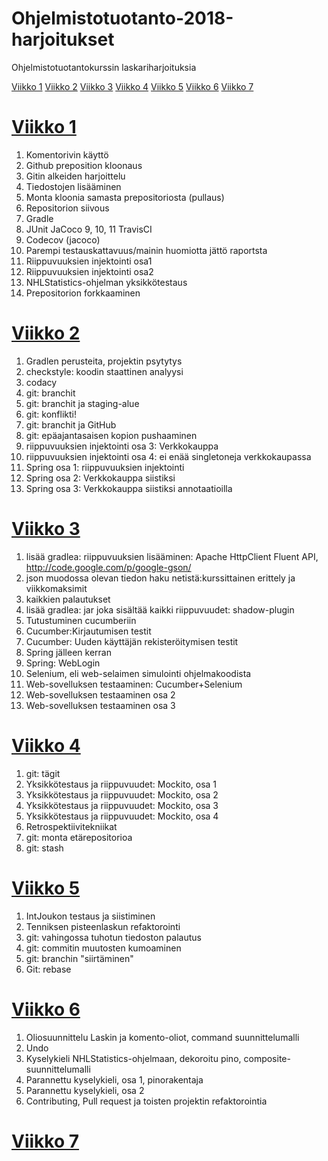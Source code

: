 # Ohjelmistotuotanto-2018-harjoitukset
Ohjelmistotuotantokurssin laskariharjoituksia

[Viikko 1](https://github.com/vsvala/Ohjelmistotuotanto-2018-harjoitukset/tree/master/ohtu-harjoitukset-viikko1)
[Viikko 2](https://github.com/vsvala/Ohjelmistotuotanto-2018-harjoitukset/tree/master/ohtu-harjoituet-viikko2)
[Viikko 3](https://github.com/vsvala/Ohjelmistotuotanto-2018-harjoitukset/tree/master/ohtu-harjoituet-viikko2)
[Viikko 4](https://github.com/vsvala/Ohjelmistotuotanto-2018-harjoitukset/tree/master/ohtu-harjoituet-viikko2)
[Viikko 5](https://github.com/vsvala/Ohjelmistotuotanto-2018-harjoitukset/tree/master/ohtu-harjoituet-viikko2)
[Viikko 6](https://github.com/vsvala/Ohjelmistotuotanto-2018-harjoitukset/tree/master/viikko6)
[Viikko 7](https://github.com/vsvala/Ohjelmistotuotanto-2018-harjoitukset/tree/master/viikko7)

# [Viikko 1](https://github.com/vsvala/Ohjelmistotuotanto-2018-harjoitukset/tree/master/ohtu-harjoitukset-viikko1)

1. Komentorivin käyttö
2. Github preposition kloonaus
3. Gitin alkeiden harjoittelu
4. Tiedostojen lisääminen
5. Monta kloonia samasta prepositoriosta (pullaus)
6. Repositorion siivous
7. Gradle
8. JUnit JaCoco
9, 10, 11 TravisCI
12. Codecov (jacoco)
13. Parempi testauskattavuus/mainin huomiotta jättö raportsta
14. Riippuvuuksien injektointi osa1
15. Riippuvuuksien injektointi osa2
16. NHLStatistics-ohjelman yksikkötestaus
17. Prepositorion forkkaaminen


# [Viikko 2](https://github.com/vsvala/Ohjelmistotuotanto-2018-harjoitukset/tree/master/ohtu-harjoituet-viikko2)

1. Gradlen perusteita, projektin psytytys
2. checkstyle: koodin staattinen analyysi 
3. codacy
4. git: branchit
5. git: branchit ja staging-alue
6. git: konflikti!
7. git: branchit ja GitHub
8. git: epäajantasaisen kopion pushaaminen
9. riippuvuuksien injektointi osa 3: Verkkokauppa
10. riippuvuuksien injektointi osa 4: ei enää singletoneja verkkokaupassa
11. Spring osa 1: riippuvuuksien injektointi
12. Spring osa 2: Verkkokauppa siistiksi
13. Spring osa 3: Verkkokauppa siistiksi annotaatioilla

# [Viikko 3](https://github.com/vsvala/Ohjelmistotuotanto-2018-harjoitukset/tree/master/ohtu-harjoituet-viikko2)

1. lisää gradlea: riippuvuuksien lisääminen: Apache HttpClient Fluent API,  http://code.google.com/p/google-gson/
2. json muodossa olevan tiedon haku netistä:kurssittainen erittely ja viikkomaksimit
3. kaikkien palautukset
4. lisää gradlea: jar joka sisältää kaikki riippuvuudet: shadow-plugin
5. Tutustuminen cucumberiin
6. Cucumber:Kirjautumisen testit
7. Cucumber: Uuden käyttäjän rekisteröitymisen testit
8. Spring jälleen kerran
9. Spring: WebLogin
10. Selenium, eli web-selaimen simulointi ohjelmakoodista
11. Web-sovelluksen testaaminen: Cucumber+Selenium
12. Web-sovelluksen testaaminen osa 2
13. Web-sovelluksen testaaminen osa 3

# [Viikko 4](https://github.com/vsvala/Ohjelmistotuotanto-2018-harjoitukset/tree/master/ohtu-harjoituet-viikko2)
1. git: tägit
2. Yksikkötestaus ja riippuvuudet: Mockito, osa 1
3. Yksikkötestaus ja riippuvuudet: Mockito, osa 2
4. Yksikkötestaus ja riippuvuudet: Mockito, osa 3
5. Yksikkötestaus ja riippuvuudet: Mockito, osa 4
6. Retrospektiivitekniikat
7. git: monta etärepositorioa
8. git: stash

# [Viikko 5](https://github.com/vsvala/Ohjelmistotuotanto-2018-harjoitukset/tree/master/ohtu-harjoituet-viikko2)

1. IntJoukon testaus ja siistiminen
2. Tenniksen pisteenlaskun refaktorointi
3. git: vahingossa tuhotun tiedoston palautus 
4. git: commitin muutosten kumoaminen 
5. git: branchin "siirtäminen"
6. Git: rebase


# [Viikko 6](https://github.com/vsvala/Ohjelmistotuotanto-2018-harjoitukset/tree/master/viikko6)

1. Oliosuunnittelu Laskin ja komento-oliot, command suunnittelumalli 
2. Undo
3. Kyselykieli NHLStatistics-ohjelmaan,  dekoroitu pino,  composite-suunnittelumalli
4. Parannettu kyselykieli, osa 1, pinorakentaja
5. Parannettu kyselykieli, osa 2
6. Contributing, Pull request ja toisten projektin refaktorointia 

# [Viikko 7](https://github.com/vsvala/Ohjelmistotuotanto-2018-harjoitukset/tree/master/viikko7)

